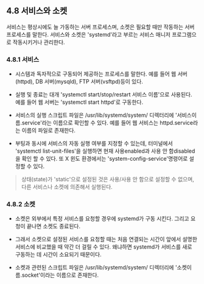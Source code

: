 ## 4.8 서비스와 소켓

서비스는 평상시에도 늘 가동하는 서버 프로세스며, 소켓은 필요할 때만 작동하는 서버 프로세스를 말한다. 서비스와 소켓은 'systemd'라고 부르는
서비스 매니저 프로그램으로 작동시키거나 관리한다.

### 4.8.1 서비스

- 시스템과 독자적으로 구동되어 제공하는 프로세스를 말한다. 예를 들어 웹 서버(httpd), DB 서버(mysqld), FTP 서버(vsftpd)등이 있다.

- 실행 및 종료는 대개 'systemctl start/stop/restart 서비스 이름'으로 사용된다. 예를 들어 웹 서버는 'systemctl start httpd'로 구동한다.

- 서비스의 실행 스크립트 파일은 /usr/lib/systemd/system/ 디렉터리에 '서비스이름.service'라는 이름으로 확인할 수 있다.
예를 들어 웹 서비스는 httpd.service라는 이름의 파일로 존재한다.

- 부팅과 동시에 서비스의 자동 실행 여부를 지정할 수 있는데, 터미널에서 'systemctl list-unit-files'을 실행하면 현재 사용enabled과
사용 안 함disabled을 확인 할 수 있다. 또 X 윈도 환경에서는 'system-config-service'명령어로 설정할 수 있다.

> 상태(state)가 'static'으로 설정된 것은 사용/사용 안 함으로 설정할 수 없으며, 다른 서비스나 소켓에 의존해서 실행된다.

### 4.8.2 소켓

- 소켓은 외부에서 특정 서비스를 요청할 경우에 systemd가 구동 시킨다. 그리고 요청이 끝나면 소켓도 종료된다.

- 그래서 소켓으로 설정된 서비스를 요청할 때는 처음 연결되는 시간이 앞에서 설명한 서비스에 비교했을 때 약간 더 걸릴 수 있다.
왜냐하면 systemd가 서비스를 새로 구동하는 데 시간이 소요되기 때문이다.

- 소켓과 관련된 스크립트 파일은 /usr/lib/systemd/system/ 디렉터리에 '소켓이름.socket'이라는 이름으로 존재한다.

